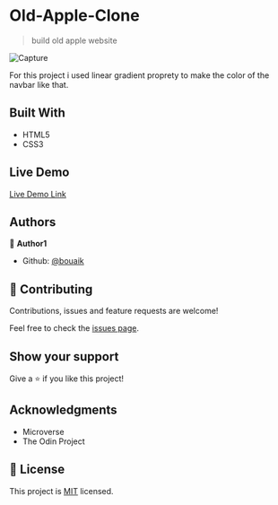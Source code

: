 # Old-Apple-Clone

> build old apple website

![Capture](https://user-images.githubusercontent.com/45256093/73124479-3c757480-3f9c-11ea-9b08-e1b17d54507a.JPG)

For this project i used linear gradient proprety to make the color of the navbar like that.

## Built With

- HTML5
- CSS3

## Live Demo

[Live Demo Link](https://rawcdn.githack.com/bouaik/Old-Apple-Clone/55b225074f9e2ca032baedf28c7e218fa0aedd41/index.html)



## Authors

👤 **Author1**

- Github: [@bouaik](https://github.com/bouaik)


## 🤝 Contributing

Contributions, issues and feature requests are welcome!

Feel free to check the [issues page](https://github.com/bouaik/Old-Apple-Clone/issues).

## Show your support

Give a ⭐️ if you like this project!

## Acknowledgments

- Microverse
- The Odin Project

## 📝 License

This project is [MIT](lic.url) licensed.
